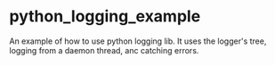 # python_logging_example
An example of how to use python logging lib. It uses the logger's tree, logging from a daemon thread, anc catching errors.
